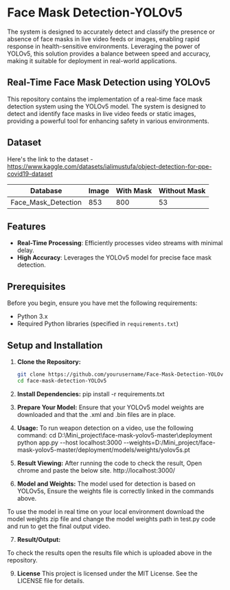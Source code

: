 # Face Mask Detection-YOLOv5
The system is designed to accurately detect and classify the presence or absence of face masks in live video feeds or images, enabling rapid response in health-sensitive environments. Leveraging the power of YOLOv5, this solution provides a balance between speed and accuracy, making it suitable for deployment in real-world applications.

## Real-Time Face Mask Detection using YOLOv5

This repository contains the implementation of a real-time face mask detection system using the YOLOv5 model. The system is designed to detect and identify face masks in live video feeds or static images, providing a powerful tool for enhancing safety in various environments.

## Dataset

Here's the link to the dataset - https://www.kaggle.com/datasets/ialimustufa/object-detection-for-ppe-covid19-dataset

| **Database**            | **Image** | **With Mask** | **Without Mask** |
|-------------------------|-----------|---------------|------------------|
| Face_Mask_Detection      | 853      | 800           | 53               |

## Features

- **Real-Time Processing**: Efficiently processes video streams with minimal delay.
- **High Accuracy**: Leverages the YOLOv5 model for precise face mask detection.

## Prerequisites

Before you begin, ensure you have met the following requirements:

- Python 3.x
- Required Python libraries (specified in `requirements.txt`)

## Setup and Installation

1. **Clone the Repository:**
   ```bash
   git clone https://github.com/yourusername/Face-Mask-Detection-YOLOv5.git
   cd face-mask-detection-YOLOv5
   
2. **Install Dependencies:**
pip install -r requirements.txt

4. **Prepare Your Model:**
Ensure that your YOLOv5 model weights are downloaded and that the .xml and .bin files are in place.

4. **Usage:**
To run weapon detection on a video, use the following command:
cd D:\Mini_project\face-mask-yolov5-master\deployment
python app.py --host localhost:3000 --weights=D:/Mini_project/face-mask-yolov5-master/deployment/models/weights/yolov5s.pt

5. **Result Viewing:**
   After running the code to check the result, Open chrome and paste the below site.
   http://localhost:3000/
   
 6. **Model and Weights:**
The model used for detection is based on YOLOv5s, Ensure the weights file is correctly linked in the commands above.

To use the model in real time on your local environment download the model weights zip file and change the model weights path in test.py code and run to get the final output video.

7. **Result/Output:**

  To check the results open the results file which is uploaded above in the repository.
   

9. **License**
This project is licensed under the MIT License. See the LICENSE file for details.

   


